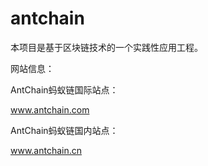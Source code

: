 # antchain
本项目是基于区块链技术的一个实践性应用工程。

网站信息：

AntChain蚂蚁链国际站点：

www.antchain.com

AntChain蚂蚁链国内站点：

www.antchain.cn
